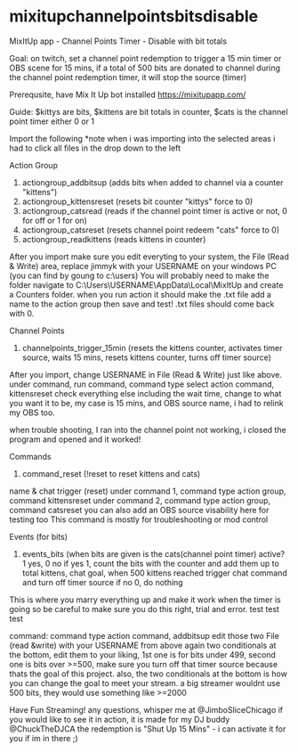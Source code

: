 # mixitupchannelpointsbitsdisable
MixItUp app - Channel Points Timer - Disable with bit totals

Goal: on twitch, set a channel point redemption to trigger a 15 min timer or OBS scene for 15 mins, if a total of 500 bits are donated to channel during the channel point redemption timer, it will stop the source (timer)

Prerequsite, have Mix It Up bot installed
https://mixitupapp.com/

Guide: $kittys are bits, $kittens are bit totals in counter, $cats is the channel point timer either 0 or 1

Import the following
*note when i was importing into the selected areas i had to click all files in the drop down to the left

Action Group
1. actiongroup_addbitsup (adds bits when added to channel via a counter "kittens")
2. actiongroup_kittensreset (resets bit counter "kittys" force to 0)
3. actiongroup_catsread (reads if the channel point timer is active or not, 0 for off or 1 for on)
4. actiongroup_catsreset (resets channel point redeem "cats" force to 0)
5. actiongroup_readkittens (reads kittens in counter)


After you import make sure you edit everyting to your system, the File (Read & Write) area, replace jimmyk with your USERNAME on your windows PC (you can find by goung to c:\users)
You will probably need to make the folder navigate to C:\Users\USERNAME\AppData\Local\MixItUp and create a Counters folder. when you run action it should make the .txt file
add a name to the action group then save and test! .txt files should come back with 0.

Channel Points
1. channelpoints_trigger_15min (resets the kittens counter, activates timer source, waits 15 mins, resets kittens counter, turns off timer source)

After you import, change USERNAME in File (Read & Write) just like above.
under command, run command, command type select action command, kittensreset
check everything else including the wait time, change to what you want it to be, my case is 15 mins, and OBS source name, i had to relink my OBS too.

when trouble shooting, I ran into the channel point not working, i closed the program and opened and it worked!

Commands
1. command_reset (!reset to reset kittens and cats)

name & chat trigger (reset)
under command 1, command type action group, command kittensreset
under command 2, command type action group, command catsreset
you can also add an OBS source visability here for testing too
This command is mostly for troubleshooting or mod control

Events (for bits)
1. events_bits (when bits are given is the cats(channel point timer) active? 1 yes, 0 no
if yes 1, count the bits with the counter and add them up to total kittens, chat goal,
when 500 kittens reached trigger chat command and turn off timer source
if no 0, do nothing

This is where you marry everything up and make it work when the timer is going so be careful to make sure you do this right, trial and error. test test test

command: command type action command, addbitsup
edit those two File (read &write) with your USERNAME from above again
two conditionals at the bottom, edit them to your liking, 1st one is for bits under 499, second one is bits over >=500, make sure you turn off that timer source because thats the goal of this project.
also, the two conditionals at the bottom is how you can change the goal to meet your stream. a big streamer wouldnt use 500 bits, they would use something like >=2000

Have Fun Streaming!
any questions, whisper me at @JimboSliceChicago
if you would like to see it in action, it is made for my DJ buddy @ChuckTheDJCA the redemption is "Shut Up 15 Mins" - i can activate it for you if im in there ;)
